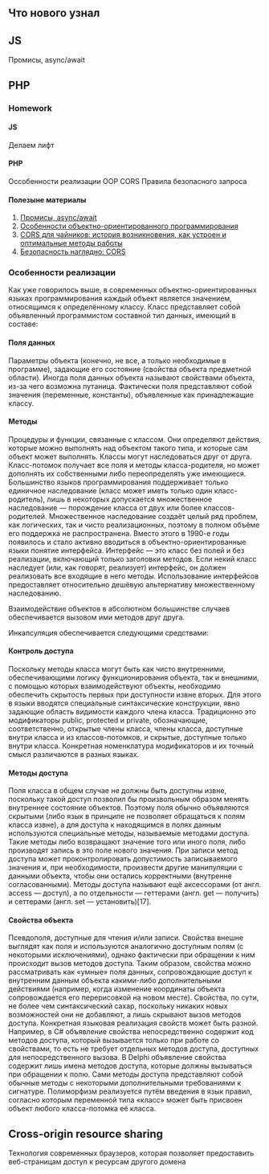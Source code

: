 ## Что нового узнал 
## JS 
Промисы, async/await

## PHP 

### Homework
#### JS 
Делаем лифт

#### PHP 
Оссобенности реализации OOP
CORS 
Правила безопасного запроса

#### Полезыне материалы
1. [Промисы, async/await](https://learn.javascript.ru/async)
2. [Особенности объектно-ориентированного программирования](https://fructcode.com/ru/blog/features-of-object-oriented-programming/)
3. [CORS для чайников: история возникновения, как устроен и оптимальные методы работы](https://habr.com/ru/company/macloud/blog/553826/)
4. [Безопасность наглядно: CORS](https://nuancesprog.ru/p/9316/)





### Особенности реализации
Как уже говорилось выше, в современных объектно-ориентированных языках программирования каждый объект является значением, относящимся к определённому классу. Класс представляет собой объявленный программистом составной тип данных, имеющий в составе:

#### Поля данных
Параметры объекта (конечно, не все, а только необходимые в программе), задающие его состояние (свойства объекта предметной области). Иногда поля данных объекта называют свойствами объекта, из-за чего возможна путаница. Фактически поля представляют собой значения (переменные, константы), объявленные как принадлежащие классу.
#### Методы
Процедуры и функции, связанные с классом. Они определяют действия, которые можно выполнять над объектом такого типа, и которые сам объект может выполнять.
Классы могут наследоваться друг от друга. Класс-потомок получает все поля и методы класса-родителя, но может дополнять их собственными либо переопределять уже имеющиеся. Большинство языков программирования поддерживает только единичное наследование (класс может иметь только один класс-родитель), лишь в некоторых допускается множественное наследование — порождение класса от двух или более классов-родителей. Множественное наследование создаёт целый ряд проблем, как логических, так и чисто реализационных, поэтому в полном объёме его поддержка не распространена. Вместо этого в 1990-е годы появилось и стало активно вводиться в объектно-ориентированные языки понятие интерфейса. Интерфейс — это класс без полей и без реализации, включающий только заголовки методов. Если некий класс наследует (или, как говорят, реализует) интерфейс, он должен реализовать все входящие в него методы. Использование интерфейсов предоставляет относительно дешёвую альтернативу множественному наследованию.

Взаимодействие объектов в абсолютном большинстве случаев обеспечивается вызовом ими методов друг друга.

Инкапсуляция обеспечивается следующими средствами:

#### Контроль доступа
Поскольку методы класса могут быть как чисто внутренними, обеспечивающими логику функционирования объекта, так и внешними, с помощью которых взаимодействуют объекты, необходимо обеспечить скрытость первых при доступности извне вторых. Для этого в языки вводятся специальные синтаксические конструкции, явно задающие область видимости каждого члена класса. Традиционно это модификаторы public, protected и private, обозначающие, соответственно, открытые члены класса, члены класса, доступные внутри класса и из классов-потомков, и скрытые, доступные только внутри класса. Конкретная номенклатура модификаторов и их точный смысл различаются в разных языках.
#### Методы доступа
Поля класса в общем случае не должны быть доступны извне, поскольку такой доступ позволил бы произвольным образом менять внутреннее состояние объектов. Поэтому поля обычно объявляются скрытыми (либо язык в принципе не позволяет обращаться к полям класса извне), а для доступа к находящимся в полях данным используются специальные методы, называемые методами доступа. Такие методы либо возвращают значение того или иного поля, либо производят запись в это поле нового значения. При записи метод доступа может проконтролировать допустимость записываемого значения и, при необходимости, произвести другие манипуляции с данными объекта, чтобы они остались корректными (внутренне согласованными). Методы доступа называют ещё аксессорами (от англ. access — доступ), а по отдельности — геттерами (англ. get — получить) и сеттерами (англ. set — установить)[17].
#### Свойства объекта
Псевдополя, доступные для чтения и/или записи. Свойства внешне выглядят как поля и используются аналогично доступным полям (с некоторыми исключениями), однако фактически при обращении к ним происходит вызов методов доступа. Таким образом, свойства можно рассматривать как «умные» поля данных, сопровождающие доступ к внутренним данным объекта какими-либо дополнительными действиями (например, когда изменение координаты объекта сопровождается его перерисовкой на новом месте). Свойства, по сути, не более чем синтаксический сахар, поскольку никаких новых возможностей они не добавляют, а лишь скрывают вызов методов доступа. Конкретная языковая реализация свойств может быть разной. Например, в C# объявление свойства непосредственно содержит код методов доступа, который вызывается только при работе со свойствами, то есть не требует отдельных методов доступа, доступных для непосредственного вызова. В Delphi объявление свойства содержит лишь имена методов доступа, которые должны вызываться при обращении к полю. Сами методы доступа представляют собой обычные методы с некоторыми дополнительными требованиями к сигнатуре.
Полиморфизм реализуется путём введения в язык правил, согласно которым переменной типа «класс» может быть присвоен объект любого класса-потомка её класса.

## Cross-origin resource sharing
Технология современных браузеров, которая позволяет предоставить веб-страницам доступ к ресурсам другого домена
